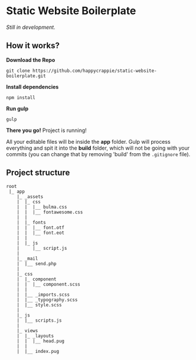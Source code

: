 # Static Website Boilerplate

*Still in development.*

## How it works?

**Download the Repo**
```
git clone https://github.com/happycrappie/static-website-boilerplate.git
```

**Install dependencies**
```
npm install
```

**Run gulp**
```
gulp
```

**There you go!** Project is running!

All your editable files will be inside the **app** folder. Gulp will process everything and spit it into the **build** folder, which will not be going with your commits (you can change that by removing 'build' from the `.gitignore` file).

## Project structure

```
root
 |_ app
    |_ _assets
    |  |_ css
    |  |  |__ bulma.css
    |  |  |__ fontawesome.css
    |  |
    |  |_ fonts
    |  |  |__ font.otf
    |  |  |__ font.eot
    |  |
    |  |_ js
    |     |__ script.js
    |
    |_ _mail
    |  |__ send.php
    |
    |_ css
    |  |_ component
    |  |  |__ component.scss
    |  |
    |  |__ _imports.scss
    |  |__ _typography.scss
    |  |__ style.scss
    |
    |_ js
    |  |__ scripts.js
    |
    |_ views
    |  |_ _layouts
    |  |  |__ head.pug
    |  |
    |  |__ index.pug
```